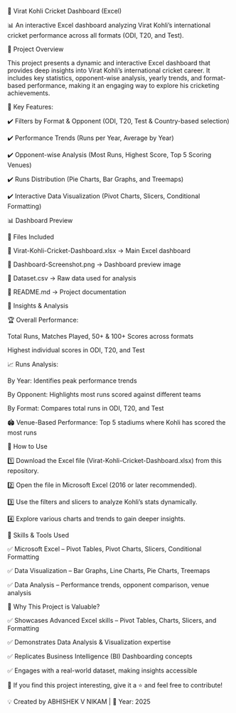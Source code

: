 🏏 Virat Kohli Cricket Dashboard (Excel)

📊 An interactive Excel dashboard analyzing Virat Kohli’s international cricket performance across all formats (ODI, T20, and Test).


📌 Project Overview

This project presents a dynamic and interactive Excel dashboard that provides deep insights into Virat Kohli’s international cricket career. It includes key statistics, opponent-wise analysis, yearly trends, and format-based performance, making it an engaging way to explore his cricketing achievements.


🔹 Key Features:

✔️ Filters by Format & Opponent (ODI, T20, Test & Country-based selection)

✔️ Performance Trends (Runs per Year, Average by Year)

✔️ Opponent-wise Analysis (Most Runs, Highest Score, Top 5 Scoring Venues)

✔️ Runs Distribution (Pie Charts, Bar Graphs, and Treemaps)

✔️ Interactive Data Visualization (Pivot Charts, Slicers, Conditional Formatting)




📊 Dashboard Preview



📂 Files Included

📌 Virat-Kohli-Cricket-Dashboard.xlsx → Main Excel dashboard

📌 Dashboard-Screenshot.png → Dashboard preview image

📌 Dataset.csv → Raw data used for analysis

📌 README.md → Project documentation




🔎 Insights & Analysis


🏆 Overall Performance:

Total Runs, Matches Played, 50+ & 100+ Scores across formats

Highest individual scores in ODI, T20, and Test


📈 Runs Analysis:

By Year: Identifies peak performance trends

By Opponent: Highlights most runs scored against different teams

By Format: Compares total runs in ODI, T20, and Test


🏟️ Venue-Based Performance:
Top 5 stadiums where Kohli has scored the most runs


🚀 How to Use

1️⃣ Download the Excel file (Virat-Kohli-Cricket-Dashboard.xlsx) from this repository.

2️⃣ Open the file in Microsoft Excel (2016 or later recommended).

3️⃣ Use the filters and slicers to analyze Kohli’s stats dynamically.

4️⃣ Explore various charts and trends to gain deeper insights.


🔧 Skills & Tools Used

✅ Microsoft Excel – Pivot Tables, Pivot Charts, Slicers, Conditional Formatting

✅ Data Visualization – Bar Graphs, Line Charts, Pie Charts, Treemaps

✅ Data Analysis – Performance trends, opponent comparison, venue analysis


🎯 Why This Project is Valuable?

✅ Showcases Advanced Excel skills – Pivot Tables, Charts, Slicers, and Formatting

✅ Demonstrates Data Analysis & Visualization expertise

✅ Replicates Business Intelligence (BI) Dashboarding concepts

✅ Engages with a real-world dataset, making insights accessible



📢 If you find this project interesting, give it a ⭐ and feel free to contribute!


💡 Created by ABHISHEK V NIKAM | 📅 Year: 2025

